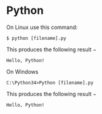# Python

<p>

On Linux use this command:
```
$ python [filename].py 
```
This produces the following result −
```
Hello, Python!
```
On Windows
```
C:\Python34>Python [filename].py
```
This produces the following result −
```
Hello, Python!
```
</p>
